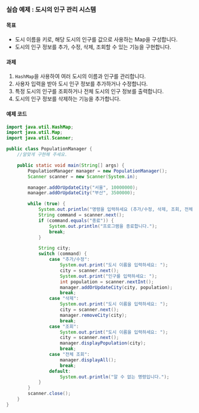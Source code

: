 ### 실습 예제 : 도시의 인구 관리 시스템

#### 목표
- 도시 이름을 키로, 해당 도시의 인구를 값으로 사용하는 Map을 구성합니다.
- 도시의 인구 정보를 추가, 수정, 삭제, 조회할 수 있는 기능을 구현합니다.

#### 과제
1. `HashMap`을 사용하여 여러 도시의 이름과 인구를 관리합니다.
2. 사용자 입력을 받아 도시 인구 정보를 추가하거나 수정합니다.
3. 특정 도시의 인구를 조회하거나 전체 도시의 인구 정보를 출력합니다.
4. 도시의 인구 정보를 삭제하는 기능을 추가합니다.

#### 예제 코드

```java
import java.util.HashMap;
import java.util.Map;
import java.util.Scanner;

public class PopulationManager {
    //알맞게 구현해 주세요.

    public static void main(String[] args) {
        PopulationManager manager = new PopulationManager();
        Scanner scanner = new Scanner(System.in);

        manager.addOrUpdateCity("서울", 10000000);
        manager.addOrUpdateCity("부산", 3500000);

        while (true) {
            System.out.println("명령을 입력하세요 (추가/수정, 삭제, 조회, 전체 조회, 종료): ");
            String command = scanner.next();
            if (command.equals("종료")) {
                System.out.println("프로그램을 종료합니다.");
                break;
            }

            String city;
            switch (command) {
                case "추가/수정":
                    System.out.print("도시 이름을 입력하세요: ");
                    city = scanner.next();
                    System.out.print("인구를 입력하세요: ");
                    int population = scanner.nextInt();
                    manager.addOrUpdateCity(city, population);
                    break;
                case "삭제":
                    System.out.print("도시 이름을 입력하세요: ");
                    city = scanner.next();
                    manager.removeCity(city);
                    break;
                case "조회":
                    System.out.print("도시 이름을 입력하세요: ");
                    city = scanner.next();
                    manager.displayPopulation(city);
                    break;
                case "전체 조회":
                    manager.displayAll();
                    break;
                default:
                    System.out.println("알 수 없는 명령입니다.");
            }
        }
        scanner.close();
    }
}
```

